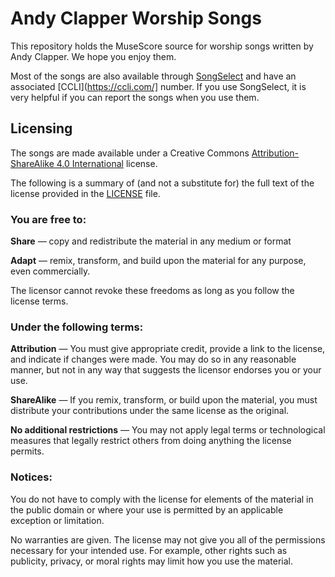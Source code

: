 # Andy Clapper Worship Songs

This repository holds the MuseScore source for worship songs written by Andy
Clapper.  We hope you enjoy them.

Most of the songs are also available through
[SongSelect](https://songselect.ccli.com/) and have an associated
[CCLI](https://ccli.com/] number.  If you use SongSelect, it is very helpful if
you can report the songs when you use them.

## Licensing

The songs are made available under a Creative Commons [Attribution-ShareAlike
4.0 International](https://creativecommons.org/licenses/by-sa/4.0/) license.

The following is a summary of (and not a substitute for) the full text of the
license provided in the [LICENSE](LICENSE) file.

### You are free to:

**Share** — copy and redistribute the material in any medium or format

**Adapt** — remix, transform, and build upon the material
for any purpose, even commercially.

The licensor cannot revoke these freedoms as long as you follow the license
terms.

### Under the following terms:

**Attribution** — You must give appropriate credit, provide a link to the
license, and indicate if changes were made. You may do so in any reasonable
manner, but not in any way that suggests the licensor endorses you or your
use.

**ShareAlike** — If you remix, transform, or build upon the material, you must distribute your contributions under the same license as the original.

**No additional restrictions** — You may not apply legal terms or technological measures that legally restrict others from doing anything the license permits.

### Notices:

You do not have to comply with the license for elements of the material in the public domain or where your use is permitted by an applicable exception or limitation.

No warranties are given. The license may not give you all of the permissions necessary for your intended use. For example, other rights such as publicity, privacy, or moral rights may limit how you use the material.
